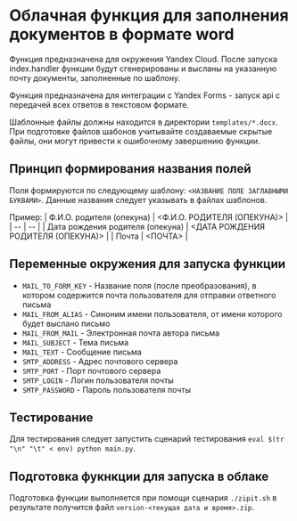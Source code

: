 # Облачная функция для заполнения документов в формате word

Функция предназначена для окружения Yandex Cloud. После запуска index.handler функции будут сгенерированы и высланы на указанную почту документы, заполненные по шаблону.

Функция предназначена для интеграции с Yandex Forms - запуск api с передачей всех ответов в текстовом формате.

Шаблонные файлы должны находится в директории `templates/*.docx`. При подготовке файлов шабонов учитывайте создаваемые скрытые файлы, они могут привести к ошибочному завершению функции.

## Принцип формирования названия полей

Поля формируются по следующему шаблону: `<НАЗВАНИЕ ПОЛЕ ЗАГЛАВНЫМИ БУКВАМИ>`. Данные названия следует указывать в файлах шаблонов.

Пример:
| Ф.И.О. родителя (опекуна) | <Ф.И.О. РОДИТЕЛЯ (ОПЕКУНА)> |
| -- | -- |
| Дата рождения родителя (опекуна) | <ДАТА РОЖДЕНИЯ РОДИТЕЛЯ (ОПЕКУНА)> |
| Почта | <ПОЧТА> |

## Переменные окружения для запуска функции

* `MAIL_TO_FORM_KEY` - Название поля (после преобразования), в котором содержится почта пользователя для отправки ответного письма
* `MAIL_FROM_ALIAS` - Синоним имени пользователя, от имени которого будет выслано письмо
* `MAIL_FROM_MAIL` - Электронная почта автора письма
* `MAIL_SUBJECT` - Тема письма
* `MAIL_TEXT` - Сообщение письма
* `SMTP_ADDRESS` - Адрес почтового сервера
* `SMTP_PORT` - Порт почтового сервера
* `SMTP_LOGIN` - Логин пользователя почты
* `SMTP_PASSWORD` - Пароль пользователя почты

## Тестирование

Для тестирования следует запустить сценарий тестирования `eval $(tr "\n" "\t" < env) python main.py`.

## Подготовка фукнкции для запуска в облаке

Подготовка функции выполняется при помощи сценария `./zipit.sh` в результате получится файл `version-<текущая дата и время>.zip`.